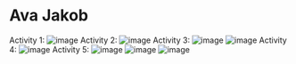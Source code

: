 # Ava Jakob
Activity 1:
![image](https://github.com/avaj4/ECE444-F2023-Assignment1/assets/53788244/613c2f7f-37bf-4eda-aee4-9f6aa362ff18)
Activity 2: 
![image](https://github.com/avaj4/ECE444-F2023-Assignment1/assets/53788244/47a59f6b-2241-4234-91ff-16cca31ea1c2)
Activity 3:
![image](https://github.com/avaj4/ECE444-F2023-Assignment1/assets/53788244/6d9a0c97-e73f-44fa-9142-a8df78f7590a)
![image](https://github.com/avaj4/ECE444-F2023-Assignment1/assets/53788244/5689f3b1-653d-426f-afe0-af8c96bd9267)
Activity 4:
![image](https://github.com/avaj4/ECE444-F2023-Assignment1/assets/53788244/a40d75af-9a0b-41b3-9427-fa0f364d51eb)
Activity 5: 
![image](https://github.com/avaj4/ECE444-F2023-Assignment1/assets/53788244/b3bd79fe-034f-40b2-87b5-a8ce42c0c944)
![image](https://github.com/avaj4/ECE444-F2023-Assignment1/assets/53788244/33524ea8-82d0-4cf2-8b66-9255c8ca1155)
![image](https://github.com/avaj4/ECE444-F2023-Assignment1/assets/53788244/151927be-f286-44de-91a1-c4f6f07267c6)


